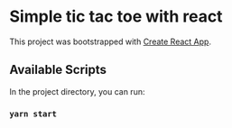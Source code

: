 # Simple tic tac toe with react

This project was bootstrapped with [Create React App](https://github.com/facebook/create-react-app).

## Available Scripts

In the project directory, you can run:

### `yarn start`

